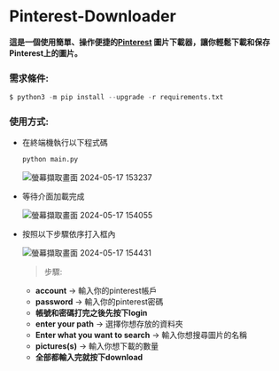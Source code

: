 # Pinterest-Downloader
**這是一個使用簡單、操作便捷的[Pinterest](https://www.pinterest.co.kr) 圖片下載器，讓你輕鬆下載和保存Pinterest上的圖片。**
### 需求條件:
   ```py
   $ python3 -m pip install --upgrade -r requirements.txt   
   ```
### 使用方式:
- 在終端機執行以下程式碼
  ```py
  python main.py
  ```
  ![螢幕擷取畫面 2024-05-17 153237](https://github.com/cjenf/Pinterest-Downloader/assets/105590093/61baae4e-aab3-48a9-9706-77050135b6a1)
  
- 等待介面加載完成
  
  ![螢幕擷取畫面 2024-05-17 154055](https://github.com/cjenf/Pinterest-Downloader/assets/105590093/337a35a2-32c1-4853-a874-af9954b81a72)
  
- 按照以下步驟依序打入框內
  
  ![螢幕擷取畫面 2024-05-17 154431](https://github.com/cjenf/Pinterest-Downloader/assets/105590093/12713904-89c1-46a4-8031-c3bb80797700)
  > 步驟:
     - __account__ -> 輸入你的pinterest帳戶<br>
     - __password__ -> 輸入你的pinterest密碼<br>
     - **帳號和密碼打完之後先按下login**<br>
     - __enter your path__ -> 選擇你想存放的資料夾<br>
     - __Enter what you want to search__ -> 輸入你想搜尋圖片的名稱<br>
     - __pictures(s)__ -> 輸入你想下載的數量<br>
     - **全部都輸入完就按下download**<br>
